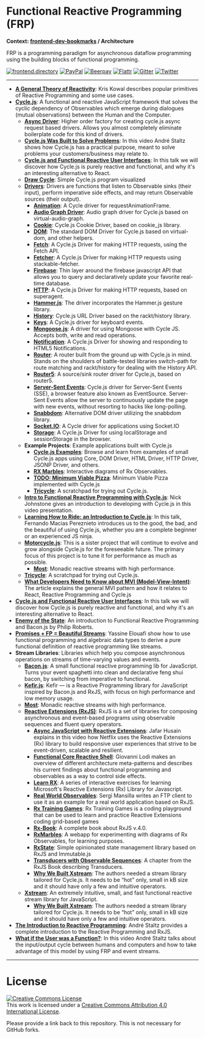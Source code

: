 # Functional Reactive Programming (FRP)

**Context: [frontend-dev-bookmarks](../README.md) / Architecture**

FRP is a programming paradigm for asynchronous dataflow programming using the building blocks of functional programming.

[![frontend.directory](https://img.shields.io/badge/frontend-directory-blue.svg?style=flat-square)](http://frontend.directory/)
[![PayPal](https://img.shields.io/badge/donate-PayPal-00457c.svg?style=flat-square&maxAge=2592000)](https://www.paypal.com/cgi-bin/webscr?cmd=_s-xclick&hosted_button_id=4FAGPMANWRVJJ)
[![Beerpay](https://beerpay.io/dypsilon/frontend-dev-bookmarks/badge.svg?style=flat-square)](https://beerpay.io/dypsilon/frontend-dev-bookmarks)
[![Flattr](https://img.shields.io/badge/donate-Flattr-88b058.svg?style=flat-square&maxAge=2592000)](https://flattr.com/submit/auto?fid=3nlo5p&url=https%3A%2F%2Fgithub.com%2Fdypsilon%2Ffrontend-dev-bookmarks)
[![Gitter](https://img.shields.io/gitter/room/dypsilon/frontend-dev-bookmarks.svg?style=flat-square&maxAge=2592000)](https://gitter.im/dypsilon/frontend-dev-bookmarks)
[![Twitter](https://img.shields.io/badge/follow-twitter-55acee.svg?style=flat-square)](https://twitter.com/FrontendDir)

-----------------------------------------

+ **[A General Theory of Reactivity](https://github.com/kriskowal/gtor)**: Kris Kowal describes popular primitives of Reactive Programming and some use cases.
+ **[Cycle.js](http://cycle.js.org/)**: A functional and reactive JavaScript framework that solves the cyclic dependency of Observables which emerge during dialogues (mutual observations) between the Human and the Computer.
    + **[Async Driver](https://github.com/whitecolor/cycle-async-driver)**: Higher order factory for creating cycle.js async request based drivers. Allows you almost completely eliminate boilerplate code for this kind of drivers.
    + **[Cycle.js Was Built to Solve Problems](https://www.youtube.com/watch?v=Rj8ZTRVka4E)**: In this video André Staltz shows how Cycle.js has a practical purpose, meant to solve problems your customers/business may relate to.
    + **[Cycle.js and Functional Reactive User Interfaces](https://www.youtube.com/watch?v=uNZnftSksYg)**: In this talk we will discover how Cycle.js is purely reactive and functional, and why it's an interesting alternative to React.
    + **[Draw Cycle](https://glebbahmutov.com/draw-cycle/)**: Simple Cycle.js program visualized
    + **[Drivers](http://cycle.js.org/drivers.html)**: Drivers are functions that listen to Observable sinks (their input), perform imperative side effects, and may return Observable sources (their output).
        + **[Animation](https://github.com/Widdershin/cycle-animation-driver)**: A Cycle driver for requestAnimationFrame.
        + **[Audio Graph Driver](https://github.com/benji6/cycle-audio-graph)**: Audio graph driver for Cycle.js based on virtual-audio-graph.
        + **[Cookie](https://github.com/10clouds/cyclejs-cookie)**: Cycle.js Cookie Driver, based on cookie_js library.
        + **[DOM](https://github.com/cyclejs/dom)**: The standard DOM Driver for Cycle.js based on virtual-dom, and other helpers.
        + **[Fetch](https://github.com/secobarbital/cycle-fetch-driver)**: A Cycle.js Driver for making HTTP requests, using the Fetch API.
        + **[Fetcher](https://github.com/r7kamura/cycle-fetcher-driver)**: A Cycle.js Driver for making HTTP requests using stackable-fetcher.
        + **[Firebase](https://github.com/dralletje/cycle-firebase)**: Thin layer around the firebase javascript API that allows you to query and declaratively update your favorite real-time database.
        + **[HTTP](https://github.com/cyclejs/http)**: A Cycle.js Driver for making HTTP requests, based on superagent.
        + **[Hammer.js](https://github.com/CyclicMaterials/cycle-hammer-driver)**: The driver incorporates the Hammer.js gesture library.
        + **[History](https://github.com/cyclejs/history)**: Cycle.js URL Driver based on the rackt/history library.
        + **[Keys](https://github.com/raquelxmoss/cycle-keys)**: A Cycle.js driver for keyboard events.
        + **[Mongoose.js](https://github.com/whitecolor/cycle-mongoose/)**: A driver for using Mongoose with Cycle JS. Accepts both, write and read operations.
        + **[Notification](https://github.com/cyclejs/cycle-notification-driver)**: A Cycle.js Driver for showing and responding to HTML5 Notifications.
        + **[Router](https://github.com/TylorS/cycle-router)**: A router built from the ground up with Cycle.js in mind. Stands on the shoulders of battle-tested libraries switch-path for route matching and rackt/history for dealing with the History API.
        + **[Router5](https://github.com/axefrog/cycle-router5)**: A source/sink router driver for Cycle.js, based on router5.
        + **[Server-Sent Events](https://github.com/jessaustin/cycle-sse-driver)**: Cycle.js driver for Server-Sent Events (SSE), a browser feature also known as EventSource. Server-Sent Events allow the server to continuously update the page with new events, without resorting to hacks like long-polling.
        + **[Snabbdom](https://github.com/TylorS/cycle-snabbdom)**: Alternative DOM driver utilizing the snabbdom library.
        + **[Socket.IO](https://github.com/cgeorg/cycle-socket.io)**: A Cycle driver for applications using Socket.IO
        + **[Storage](https://github.com/cyclejs/storage)**: A Cycle.js Driver for using localStorage and sessionStorage in the browser.
    + **Example Projects**: Example applications built with Cycle.js
        + **[Cycle.js Examples](https://github.com/cyclejs/examples)**: Browse and learn from examples of small Cycle.js apps using Core, DOM Driver, HTML Driver, HTTP Driver, JSONP Driver, and others.
        + **[RX Marbles](https://github.com/staltz/rxmarbles)**: Interactive diagrams of Rx Observables.
        + **[TODO: Minimum Viable Pizza](https://github.com/cgeorg/todomvp)**: Minimum Viable Pizza implemented with Cycle.js
        + **[Tricycle](https://github.com/Widdershin/tricycle)**: A scratchpad for trying out Cycle.js.
    + **[Intro to Functional Reactive Programming with Cycle.js](https://www.youtube.com/watch?v=6_ETUyh0tns)**: Nick Johnstone gives an introduction to developing with Cycle.js in this video presentation.
    + **[Learning How to Ride: an Introduction to Cycle.js](https://www.youtube.com/watch?v=31URmaeNHSs)**: In this talk, Fernando Macias Pereznieto introduces us to the good, the bad, and the beautiful of using Cycle.js, whether you are a complete beginner or an experienced JS ninja.
    + **[Motorcycle.js](https://github.com/motorcyclejs/core)**: This is a sister project that will continue to evolve and grow alongside Cycle.js for the foreseeable future. The primary focus of this project is to tune it for performance as much as possible.
        + **[Most](https://github.com/cujojs/most)**: Monadic reactive streams with high performance.
    + **[Tricycle](https://github.com/Widdershin/tricycle)**: A scratchpad for trying out Cycle.js.
    + **[What Developers Need to Know about MVI (Model-View-Intent)](http://thenewstack.io/developers-need-know-mvi-model-view-intent/)**: The article explains the general MVI pattern and how it relates to React, Reactive Programming and Cycle.js
+ **[Cycle.js and Functional Reactive User Interfaces](https://www.youtube.com/watch?v=uNZnftSksYg)**: In this talk we will discover how Cycle.js is purely reactive and functional, and why it's an interesting alternative to React.
+ **[Enemy of the State](https://vimeo.com/68987289)**: An introduction to Functional Reactive Programming and Bacon.js by Philip Roberts.
+ **[Promises + FP = Beautiful Streams](https://medium.com/@yelouafi/promises-fp-beautiful-streams-6f0235c5b179)**: Yassine Elouafi show how to use functional programming and algebraic data types to derive a pure functional definition of reactive programming like streams.
+ **Stream Libraries**: Libraries which help you compose asynchronous operations on streams of time-varying values and events.
    + **[Bacon.js](http://baconjs.github.io/)**: A small functional reactive programming lib for JavaScript. Turns your event spaghetti into clean and declarative feng shui bacon, by switching from imperative to functional.
    + **[Kefir.js](https://rpominov.github.io/kefir/)**: Kefir — is a Reactive Programming library for JavaScript inspired by Bacon.js and RxJS, with focus on high performance and low memory usage.
    + **[Most](https://github.com/cujojs/most)**: Monadic reactive streams with high performance.
    + **[Reactive Extensions (RxJS)](https://github.com/Reactive-Extensions/RxJS)**: RxJS is a set of libraries for composing asynchronous and event-based programs using observable sequences and fluent query operators.
        + **[Async JavaScript with Reactive Extensions](https://www.youtube.com/watch?v=XRYN2xt11Ek)**: Jafar Husain explains in this video how Netflix uses the Reactive Extensions (Rx) library to build responsive user experiences that strive to be event-driven, scalable and resilient.
        + **[Functional Core Reactive Shell](http://www.mokacoding.com/blog/functional-core-reactive-shell/)**: Giovanni Lodi makes an overview of different architecture meta-patterns and describes his current findings about functional programming and observables as a way to control side effects.
        + **[Learn RX](http://reactivex.io/learnrx/)**: A series of interactive exercises for learning Microsoft's Reactive Extensions (Rx) Library for Javascript.
        + **[Real World Observables](https://medium.com/@sergimansilla/real-world-observables-1f65748c8f9)**: Sergi Mansilla writes an FTP client to use it as an example for a real world application based on RxJS.
        + **[Rx Training Games](https://github.com/JulienMoumne/rx-training-games)**: Rx Training Games is a coding playground that can be used to learn and practice Reactive Extensions coding grid-based games
        + **[Rx-Book](http://xgrommx.github.io/rx-book/index.html)**: A complete book about RxJS v.4.0.
        + **[RxMarbles](http://rxmarbles.com/)**: A webapp for experimenting with diagrams of Rx Observables, for learning purposes.
        + **[RxState](https://www.npmjs.com/package/rxstate)**: Simple opinionated state management library based on RxJS and Immutable.js
        + **[Transducers with Observable Sequences](https://xgrommx.github.io/rx-book/content/getting_started_with_rxjs/creating_and_querying_observable_sequences/transducers.html)**: A chapter from the RxJS Book describing Transducers.
        + **[Why We Built Xstream](http://staltz.com/why-we-built-xstream.html)**: The authors needed a stream library tailored for Cycle.js. It needs to be “hot” only, small in kB size and it should have only a few and intuitive operators.
    + **[Xstream](https://github.com/staltz/xstream)**: An extremely intuitive, small, and fast functional reactive stream library for JavaScript.
        + **[Why We Built Xstream](http://staltz.com/why-we-built-xstream.html)**: The authors needed a stream library tailored for Cycle.js. It needs to be “hot” only, small in kB size and it should have only a few and intuitive operators.
+ **[The Introduction to Reactive Programming](https://gist.github.com/staltz/868e7e9bc2a7b8c1f754)**: André Staltz provides a complete introduction to the Reactive Programming and RxJS.
+ **[What if the User was a Function?](https://www.youtube.com/watch?v=1zj7M1LnJV4)**: In this video André Staltz talks about the input/output cycle between humans and computers and how to take advantage of this model by using FRP and event streams.


------------------

# License

<a rel="license" href="http://creativecommons.org/licenses/by/4.0/"><img alt="Creative Commons License" style="border-width:0" src="https://i.creativecommons.org/l/by/4.0/88x31.png" /></a><br />This work is licensed under a <a rel="license" href="http://creativecommons.org/licenses/by/4.0/">Creative Commons Attribution 4.0 International License</a>.

Please provide a link back to this repository. This is not necessary for GitHub forks.